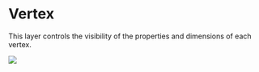 # Vertex

This layer controls the visibility of the properties and dimensions of each vertex. 

![](../.gitbook/assets/vtx-2.gif)



